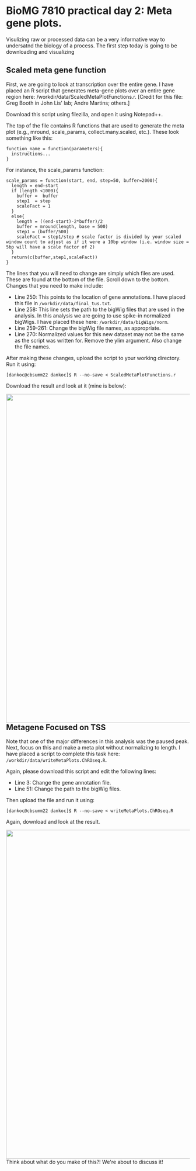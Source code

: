 BioMG 7810 practical day 2: Meta gene plots.
============================================

Visulizing raw or processed data can be a very informative way to undersatnd the biology of a process. The first step today is going to be downloading and visualizing 

Scaled meta gene function
-------------------------

First, we are going to look at transcription over the entire gene. I have placed an R script that generates meta-gene plots over an entire gene region here: /workdir/data/ScaledMetaPlotFunctions.r. [Credit for this file: Greg Booth in John Lis' lab; Andre Martins; others.]

Download this script using filezilla, and open it using Notepad++. 

The top of the file contains R functions that are used to generate the meta plot (e.g., mround, scale_params, collect.many.scaled, etc.). These look something like this: 
```
function_name = function(parameters){
  instructions...
}
```

For instance, the scale_params function: 

```
scale_params = function(start, end, step=50, buffer=2000){
  length = end-start
  if (length <1000){
    buffer =  buffer
    step1  = step
    scaleFact = 1
  }
  else{
    length = ((end-start)-2*buffer)/2
    buffer = mround(length, base = 500)
    step1 = (buffer/500)
    scaleFact = step1/step # scale factor is divided by your scaled window count to adjust as if it were a 10bp window (i.e. window size = 5bp will have a scale factor of 2)
  }
  return(c(buffer,step1,scaleFact))
}
```

The lines that you will need to change are simply which files are used. These are found at the bottom of the file. Scroll down to the bottom. Changes that you need to make include: 
* Line 250: This points to the location of gene annotations. I have placed this file in ```/workdir/data/final_tus.txt```.
* Line 258: This line sets the path to the bigWig files that are used in the analysis. In this analysis we are going to use spike-in normalized bigWigs. I have placed these here: ```/workdir/data/bigWigs/norm```.
* Line 259-261: Change the bigWig file names, as appropriate.
* Line 270: Normalized values for this new dataset may not be the same as the script was written for. Remove the ylim argument. Also change the file names.

After making these changes, upload the script to your working directory. Run it using: 
```
[dankoc@cbsumm22 dankoc]$ R --no-save < ScaledMetaPlotFunctions.r 
```

Download the result and look at it (mine is below):

<img align="left" src="etc\BioHPCpwd." width="900">

Metagene Focused on TSS
-----------------------

Note that one of the major differences in this analysis was the paused peak. Next, focus on this and make a meta plot without normalizing to length. I have placed a script to complete this task here: ```/workdir/data/writeMetaPlots.ChROseq.R```. 

Again, please download this script and edit the following lines: 
* Line 3: Change the gene annotation file.
* Line 51: Change the path to the bigWig files.

Then upload the file and run it using: 
```
[dankoc@cbsumm22 dankoc]$ R --no-save < writeMetaPlots.ChROseq.R
```

Again, download and look at the result. 

<img align="left" src="etc\BioHPCpwd." width="900">

Think about what do you make of this?! We're about to discuss it!
